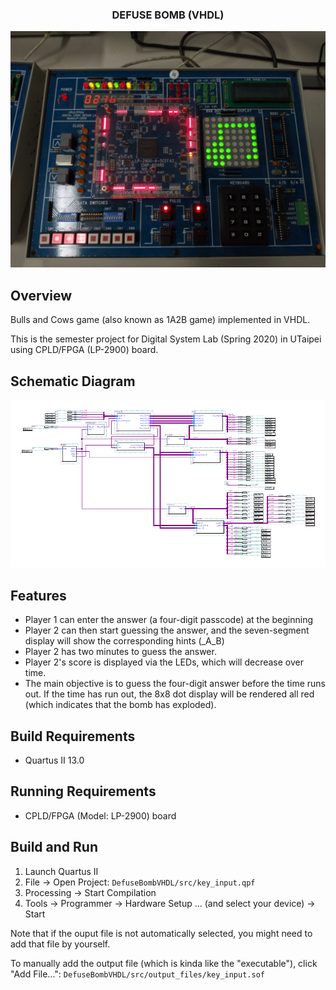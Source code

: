 <div align="center">
<h3>DEFUSE BOMB (VHDL)</h3>
<img src="https://github.com/anitaHey/DefuseBombVHDL/raw/master/.meta/cover.jpg">

</div>

## Overview
Bulls and Cows game (also known as 1A2B game) implemented in VHDL.

This is the semester project for Digital System Lab (Spring 2020) in UTaipei using CPLD/FPGA (LP-2900) board.

## Schematic Diagram
![schematic](https://github.com/anitaHey/DefuseBombVHDL/raw/master/.meta/schematic.png)

## Features
* Player 1 can enter the answer (a four-digit passcode) at the beginning
* Player 2 can then start guessing the answer, and the seven-segment display will show the corresponding hints (_A_B)
* Player 2 has two minutes to guess the answer.
* Player 2's score is displayed via the LEDs, which will decrease over time.
* The main objective is to guess the four-digit answer before the time runs out. If the time has run out, the 8x8 dot display will be rendered all red (which indicates that the bomb has exploded).

## Build Requirements
* Quartus II 13.0

## Running Requirements
* CPLD/FPGA (Model: LP-2900) board

## Build and Run
1. Launch Quartus II
2. File -> Open Project: `DefuseBombVHDL/src/key_input.qpf`
3. Processing -> Start Compilation
4. Tools -> Programmer -> Hardware Setup ... (and select your device) -> Start

Note that if the ouput file is not automatically selected, you might need to add that file by yourself.

To manually add the output file (which is kinda like the "executable"), click "Add File...": `DefuseBombVHDL/src/output_files/key_input.sof`
